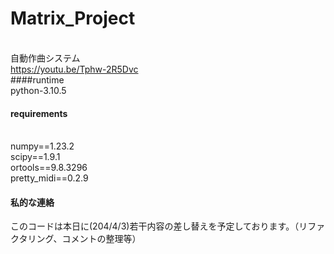 # Matrix_Project

<br>自動作曲システム
<br>https://youtu.be/Tphw-2R5Dvc
<br>
####runtime
<br>python-3.10.5
<br>
#### requirements
<br>numpy==1.23.2
<br>scipy==1.9.1
<br>ortools==9.8.3296
<br>pretty_midi==0.2.9
<br>
#### 私的な連絡
このコードは本日に(204/4/3)若干内容の差し替えを予定しております。（リファクタリング、コメントの整理等）
